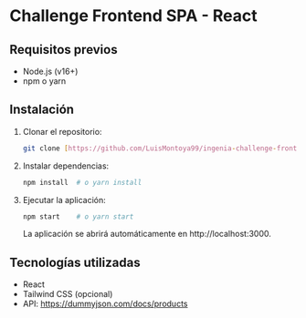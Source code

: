 # Challenge Frontend SPA - React

## Requisitos previos

- Node.js (v16+)
- npm o yarn

## Instalación

1. Clonar el repositorio:
   ```bash
   git clone [https://github.com/LuisMontoya99/ingenia-challenge-frontend.git]
   ```
2. Instalar dependencias:
   ```bash
   npm install  # o yarn install
   ```
3. Ejecutar la aplicación:
   ```bash
   npm start    # o yarn start
   ```
   La aplicación se abrirá automáticamente en http://localhost:3000.

## Tecnologías utilizadas

- React
- Tailwind CSS (opcional)
- API: https://dummyjson.com/docs/products
